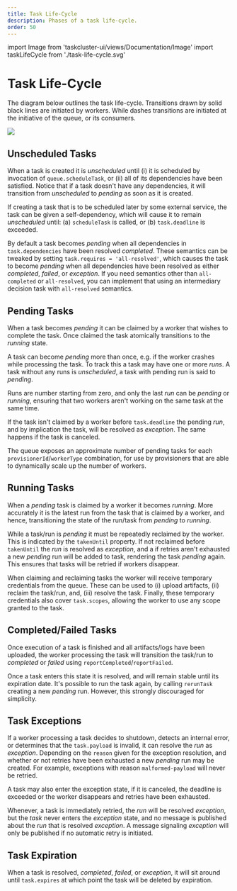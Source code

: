 ```yaml
---
title: Task Life-Cycle
description: Phases of a task life-cycle.
order: 50
---
```

import Image from 'taskcluster-ui/views/Documentation/Image'
import taskLifeCycle from './task-life-cycle.svg'

# Task Life-Cycle

The diagram below outlines the task life-cycle. Transitions drawn by solid
black lines are initiated by workers. While dashes transitions are initiated
at the initiative of the queue, or its consumers.

<Image src={taskLifeCycle} />

## Unscheduled Tasks
When a task is created it is _unscheduled_ until (i) it is scheduled by
invocation of `queue.scheduleTask`, or (ii) all of its dependencies have been
satisfied. Notice that if a task doesn't have any dependencies, it will
transition from _unscheduled_ to _pending_ as soon as it is created.

If creating a task that is to be scheduled later by some external service, the
task can be given a self-dependency, which will cause it to remain _unscheduled_
until: (a) `scheduleTask` is called, or (b) `task.deadline` is exceeded.

By default a task becomes _pending_ when all dependencies in
`task.dependencies` have been resolved _completed_. These semantics can be
tweaked by setting `task.requires = 'all-resolved'`, which causes the task to
become _pending_ when all dependencies have been resolved as either _completed_,
_failed_, or _exception_. If you need semantics other than `all-completed` or
`all-resolved`, you can implement that using an intermediary decision task with
`all-resolved` semantics.  

## Pending Tasks
When a task becomes _pending_ it can be claimed by a worker that wishes to
complete the task. Once claimed the task atomically transitions to the _running_
state.

A task can become _pending_ more than once, e.g. if the worker crashes while
processing the task. To track this a task may have one or more _runs_. A task
without any runs is _unscheduled_, a task with pending run is said to _pending_.

Runs are number starting from zero, and only the last _run_ can be _pending_ or
_running_, ensuring that two workers aren't working on the same task at the same
time.

If the task isn't claimed by a worker before `task.deadline` the pending _run_,
and by implication the task, will be resolved as _exception_. The same happens
if the task is canceled.

The queue exposes an approximate number of pending tasks for each
`provisionerId`/`workerType` combination, for use by provisioners that are able
to dynamically scale up the number of workers.

## Running Tasks
When a _pending_ task is claimed by a worker it becomes _running_.
More accurately it is the latest run from the task that is claimed by a worker,
and hence, transitioning the state of the run/task from _pending_ to _running_.

While a task/run is _pending_ it must be repeatedly reclaimed by the worker.
This is indicated by the `takenUntil` property. If not reclaimed before
`takenUntil` the _run_ is resolved as _exception_, and a if retries aren't
exhausted a new _pending_ run will be added to task, rendering the task
_pending_ again. This ensures that tasks will be retried if workers disappear.

When claiming and reclaiming tasks the worker will receive temporary credentials
from the queue. These can be used to (i) upload artifacts, (ii) reclaim the
task/run, and, (iii) resolve the task. Finally, these temporary credentials also
cover `task.scopes`, allowing the worker to use any scope granted to the task.

## Completed/Failed Tasks
Once execution of a task is finished and all artifacts/logs have been uploaded,
the worker processing the task will transition the task/run to _completed_ or
_failed_ using `reportCompleted`/`reportFailed`.

Once a task enters this state it is resolved, and will remain stable until its
expiration date. It's possible to run the task again, by calling `rerunTask`
creating a new _pending_ run. However, this strongly discouraged for simplicity.

## Task Exceptions
If a worker processing a task decides to shutdown, detects an internal error, or
determines that the `task.payload` is invalid, it can resolve the _run_ as
_exception_. Depending on the `reason` given for the exception resolution, and
whether or not retries have been exhausted a new _pending_ run may be created.
For example, exceptions with reason `malformed-payload` will never be retried.

A task may also enter the exception state, if it is canceled, the deadline is
exceeded or the worker disappears and retries have been exhausted.

Whenever, a task is immediately retried, the _run_ will be resolved _exception_,
but the _task_ never enters the _exception_ state, and no message is published
about the _run_ that is resolved _exception_. A message signaling _exception_
will only be published if no automatic retry is initiated.

## Task Expiration
When a task is resolved, _completed_, _failed_, or _exception_, it will sit
around until `task.expires` at which point the task will be deleted by
expiration.
